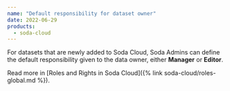 ```yaml
---
name: "Default responsibility for dataset owner"
date: 2022-06-29
products:
  - soda-cloud
---
```


For datasets that are newly added to Soda Cloud, Soda Admins can define the default responsibility given to the data owner, either **Manager** or **Editor**.

Read more in [Roles and Rights in Soda Cloud]({% link soda-cloud/roles-global.md %}).